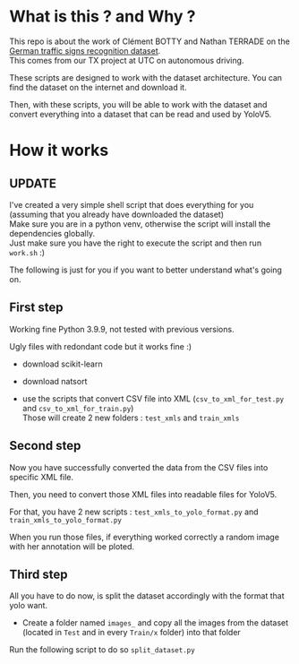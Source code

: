 # What is this ? and Why ?

This repo is about the work of Clément BOTTY and Nathan TERRADE on the [German traffic signs recognition dataset](https://www.kaggle.com/meowmeowmeowmeowmeow/gtsrb-german-traffic-sign).   
This comes from our TX project at UTC on autonomous driving. 

These scripts are designed to work with the dataset architecture. You can find the dataset on the internet and download it. 

Then, with these scripts, you will be able to work with the dataset and convert everything into a dataset that can be read and used by YoloV5.

# How it works

## UPDATE

I've created a very simple shell script that does everything for you (assuming that you already have downloaded the dataset)  
Make sure you are in a python venv, otherwise the script will install the dependencies globally.   
Just make sure you have the right to execute the script and then run `work.sh` :)

The following is just for you if you want to better understand what's going on. 

## First step 

Working fine Python 3.9.9, not tested with previous versions.  

Ugly files with redondant code but it works fine :)

- download scikit-learn

- download natsort

- use the scripts that convert CSV file into XML (`csv_to_xml_for_test.py` and `csv_to_xml_for_train.py`)  
Those will create 2 new folders : `test_xmls` and `train_xmls`

## Second step

Now you have successfully converted the data from the CSV files into specific XML file. 

Then, you need to convert those XML files into readable files for YoloV5. 

For that, you have 2 new scripts : `test_xmls_to_yolo_format.py` and  `train_xmls_to_yolo_format.py`

When you run those files, if everything worked correctly a random image with her annotation will be ploted. 

## Third step

All you have to do now, is split the dataset accordingly with the format that yolo want.   

- Create a folder named `images_` and copy all the images from the dataset (located in `Test` and in every `Train/x` folder) into that folder

Run the following script to do so `split_dataset.py`
